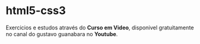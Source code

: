 # html5-css3
 Exercicios e estudos através do **Curso em Video**, disponivel gratuitamente no canal do gustavo guanabara no **Youtube**.
